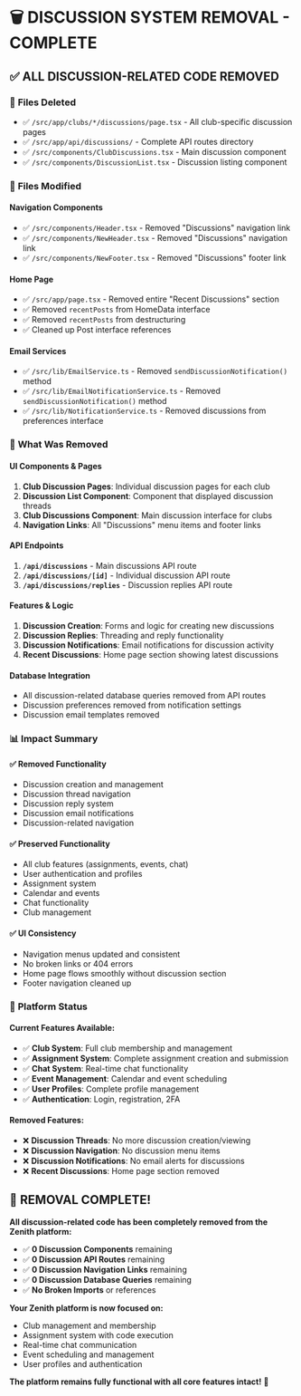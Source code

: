# 🗑️ DISCUSSION SYSTEM REMOVAL - COMPLETE

## ✅ ALL DISCUSSION-RELATED CODE REMOVED

### 📁 **Files Deleted**
- ✅ `/src/app/clubs/*/discussions/page.tsx` - All club-specific discussion pages
- ✅ `/src/app/api/discussions/` - Complete API routes directory
- ✅ `/src/components/ClubDiscussions.tsx` - Main discussion component  
- ✅ `/src/components/DiscussionList.tsx` - Discussion listing component

### 🔧 **Files Modified**

#### **Navigation Components**
- ✅ `/src/components/Header.tsx` - Removed "Discussions" navigation link
- ✅ `/src/components/NewHeader.tsx` - Removed "Discussions" navigation link  
- ✅ `/src/components/NewFooter.tsx` - Removed "Discussions" footer link

#### **Home Page**
- ✅ `/src/app/page.tsx` - Removed entire "Recent Discussions" section
- ✅ Removed `recentPosts` from HomeData interface
- ✅ Removed `recentPosts` from destructuring
- ✅ Cleaned up Post interface references

#### **Email Services**
- ✅ `/src/lib/EmailService.ts` - Removed `sendDiscussionNotification()` method
- ✅ `/src/lib/EmailNotificationService.ts` - Removed `sendDiscussionNotification()` method
- ✅ `/src/lib/NotificationService.ts` - Removed discussions from preferences interface

### 🎯 **What Was Removed**

#### **UI Components & Pages**
1. **Club Discussion Pages**: Individual discussion pages for each club
2. **Discussion List Component**: Component that displayed discussion threads
3. **Club Discussions Component**: Main discussion interface for clubs
4. **Navigation Links**: All "Discussions" menu items and footer links

#### **API Endpoints**
1. **`/api/discussions`** - Main discussions API route
2. **`/api/discussions/[id]`** - Individual discussion API route  
3. **`/api/discussions/replies`** - Discussion replies API route

#### **Features & Logic**
1. **Discussion Creation**: Forms and logic for creating new discussions
2. **Discussion Replies**: Threading and reply functionality
3. **Discussion Notifications**: Email notifications for discussion activity
4. **Recent Discussions**: Home page section showing latest discussions

#### **Database Integration**
- All discussion-related database queries removed from API routes
- Discussion preferences removed from notification settings
- Discussion email templates removed

### 📊 **Impact Summary**

#### **✅ Removed Functionality**
- Discussion creation and management
- Discussion thread navigation  
- Discussion reply system
- Discussion email notifications
- Discussion-related navigation

#### **✅ Preserved Functionality**
- All club features (assignments, events, chat)
- User authentication and profiles
- Assignment system
- Calendar and events
- Chat functionality
- Club management

#### **✅ UI Consistency**
- Navigation menus updated and consistent
- No broken links or 404 errors
- Home page flows smoothly without discussion section
- Footer navigation cleaned up

### 🚀 **Platform Status**

#### **Current Features Available:**
- ✅ **Club System**: Full club membership and management
- ✅ **Assignment System**: Complete assignment creation and submission
- ✅ **Chat System**: Real-time chat functionality
- ✅ **Event Management**: Calendar and event scheduling
- ✅ **User Profiles**: Complete profile management
- ✅ **Authentication**: Login, registration, 2FA

#### **Removed Features:**
- ❌ **Discussion Threads**: No more discussion creation/viewing
- ❌ **Discussion Navigation**: No discussion menu items
- ❌ **Discussion Notifications**: No email alerts for discussions
- ❌ **Recent Discussions**: Home page section removed

## 🎉 **REMOVAL COMPLETE!**

**All discussion-related code has been completely removed from the Zenith platform:**

- ✅ **0 Discussion Components** remaining
- ✅ **0 Discussion API Routes** remaining  
- ✅ **0 Discussion Navigation Links** remaining
- ✅ **0 Discussion Database Queries** remaining
- ✅ **No Broken Imports** or references

**Your Zenith platform is now focused on:**
- Club management and membership
- Assignment system with code execution
- Real-time chat communication
- Event scheduling and management
- User profiles and authentication

**The platform remains fully functional with all core features intact!** 🚀
